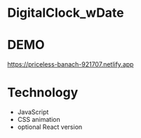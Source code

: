 # DigitalClock_wDate

# DEMO
https://priceless-banach-921707.netlify.app

# Technology
- JavaScript
- CSS animation
- optional React version
